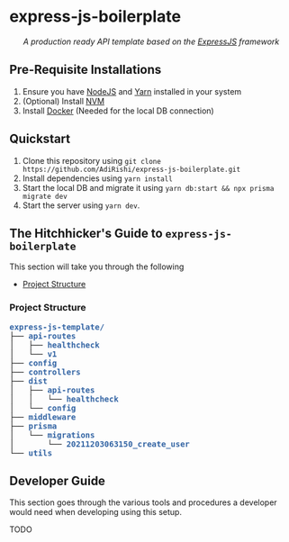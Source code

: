 # express-js-boilerplate
<div align="center"></strong><em>
A production ready API template based on the <a href="https://expressjs.com/">ExpressJS</a> framework
</em></strong></div>

## Pre-Requisite Installations

1. Ensure you have [NodeJS](https://nodejs.org/en/) and [Yarn](https://yarnpkg.com/) installed in your system
2. (Optional) Install [NVM](https://github.com/nvm-sh/nvm#installing-and-updating)
3. Install [Docker](https://docs.docker.com/install/) (Needed for the local DB connection)

## Quickstart
1. Clone this repository using `git clone https://github.com/AdiRishi/express-js-boilerplate.git`
2. Install dependencies using `yarn install`
3. Start the local DB and migrate it using `yarn db:start && npx prisma migrate dev`
2. Start the server using `yarn dev`.

## The Hitchhicker's Guide to `express-js-boilerplate`

This section will take you through the following

* [Project Structure](#Project-Structure)

### Project Structure

<pre><font color="#3465A4"><b>express-js-template/</b></font>
├── <font color="#3465A4"><b>api-routes</b></font>
│   ├── <font color="#3465A4"><b>healthcheck</b></font>
│   └── <font color="#3465A4"><b>v1</b></font>
├── <font color="#3465A4"><b>config</b></font>
├── <font color="#3465A4"><b>controllers</b></font>
├── <font color="#3465A4"><b>dist</b></font>
│   ├── <font color="#3465A4"><b>api-routes</b></font>
│   │   └── <font color="#3465A4"><b>healthcheck</b></font>
│   └── <font color="#3465A4"><b>config</b></font>
├── <font color="#3465A4"><b>middleware</b></font>
├── <font color="#3465A4"><b>prisma</b></font>
│   └── <font color="#3465A4"><b>migrations</b></font>
│       └── <font color="#3465A4"><b>20211203063150_create_user</b></font>
└── <font color="#3465A4"><b>utils</b></font></pre>


## Developer Guide
This section goes through the various tools and procedures a developer would need when developing using this setup.

TODO
